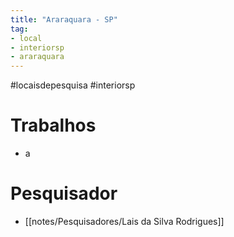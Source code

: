 ```yaml
---
title: "Araraquara - SP"
tag: 
- local
- interiorsp
- araraquara
---
```


#locaisdepesquisa #interiorsp 

# Trabalhos
- a

# Pesquisador
- [[notes/Pesquisadores/Lais da Silva Rodrigues]]